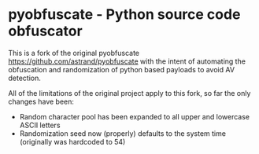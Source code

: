 pyobfuscate - Python source code obfuscator
===========================================

This is a fork of the original pyobfuscate https://github.com/astrand/pyobfuscate
with the intent of automating the obfuscation and randomization of python based payloads to avoid AV detection.

All of the limitations of the original project apply to this fork, so far the only changes have been:

- Random character pool has been expanded to all upper and lowercase ASCII letters
- Randomization seed now (properly) defaults to the system time (originally was hardcoded to 54)
